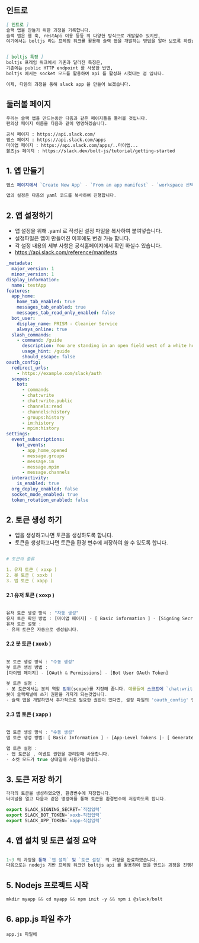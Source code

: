 ## 인트로 
```md
[ 인트로 ]
슬랙 앱을 만들기 위한 과정을 기록합니다.
슬랙 앱은 웹 훅, restApi 이용 등등 의 다양한 방식으로 개발할수 있지만,
여기에서는 boltjs 라는 프레임 워크를 활용해 슬랙 앱을 개발하는 방법을 알아 보도록 하겠습니다.


[ boltjs 특징 ]
boltjs 프레임 워크에서 기존과 달라진 특징은, 
기존에는 public HTTP endpoint 를 사용한 반면,
boltjs 에서는 socket 모드를 활용하여 api 를 활성화 시켰다는 점 입니다.

이제, 다음의 과정을 통해 slack app 을 만들어 보겠습니다.

```
## 둘러볼 페이지
```md
우리는 슬랙 앱을 만드는동안 다음과 같은 페이지들을 둘러볼 것입니다.
편의상 페이지 이름을 다음과 같이 명명하겠습니다.

공식 페이지 : https://api.slack.com/
앱스 페이지 : https://api.slack.com/apps
마이앱 페이지 : https://api.slack.com/apps/..마이앱...
볼츠js 페이지 : https://slack.dev/bolt-js/tutorial/getting-started

```

## 1. 앱 만들기
```js
앱스 페이지에서 `Create New App` - `From an app manifest` - `workspace 선택` 을 클릭 하여 앱 생성을 진행 합니다.

앱의 설정은 다음의 yaml 코드를 복사하여 진행합니다.

```

## 2. 앱 설정하기 
- 앱 설정을 위해 .yaml 로 작성된 설정 파일을 복사하여 붙여넣습니다.
- 설정파일은 앱이 만들어진 이후에도 변경 가능 합니다. 
- 각 설정 내용의 세부 사항은 공식홈페이지에서 확인 하실수 있습니다.
- https://api.slack.com/reference/manifests

```yaml
_metadata:
  major_version: 1
  minor_version: 1
display_information:
  name: testApp
features:
  app_home:
    home_tab_enabled: true
    messages_tab_enabled: true
    messages_tab_read_only_enabled: false
  bot_user:
    display_name: PRISM - Cleanier Service
    always_online: true
  slash_commands:
    - command: /guide
      description: You are standing in an open field west of a white house, with a boarded front door. There is a small mailbox here.
      usage_hint: /guide
      should_escape: false
oauth_config:
  redirect_urls:
    - https://example.com/slack/auth
  scopes:
    bot:
      - commands
      - chat:write
      - chat:write.public
      - channels:read
      - channels:history
      - groups:history
      - im:history
      - mpim:history
settings:
  event_subscriptions:
    bot_events:
      - app_home_opened
      - message.groups
      - message.im
      - message.mpim
      - message.channels
  interactivity:
    is_enabled: true
  org_deploy_enabled: false
  socket_mode_enabled: true
  token_rotation_enabled: false
```

## 2. 토큰 생성 하기
- 앱을 생성하고나면 토큰을 생성하도록 합니다.
- 토큰을 생성하고나면 토큰을 환경 변수에 저장하여 쓸 수 있도록 합니다.

```yaml

# 토큰의 종류

1. 유저 토큰 ( xoxp ) 
2. 봇 토큰 ( xoxb ) 
3. 앱 토큰 ( xapp ) 

```

#### 2.1 유저 토큰 ( xoxp ) 
```js

유저 토큰 생성 방식 : "자동 생성"
유저 토큰 확인 방법 : [마이앱 페이지] - [ Basic information ] - [Signing Secret]
유저 토큰 설명 : 
- 유저 토큰은 자동으로 생성됩니다.

```
#### 2.2 봇 토큰 ( xoxb ) 
```js

봇 토큰 생성 방식 : "수동 생성"
봇 토큰 생성 방법 : 
[마이앱 페이지] - [OAuth & Permissions] - [Bot User OAuth Token]

봇 토큰 설명 :
- 봇 토큰에서는 봇의 역할 범위(scope)를 지정해 줍니다. 예를들어 스코프에 `chat:write` 를 추가하면,
봇이 슬랙채널에 쓰기 권한을 가지게 되는것입니다.
- 슬랙 앱을 개발하면서 추가적으로 필요한 권한이 있다면, 설정 파일의 'oauth_config' 영역에서 권한을 추가 하면됩니다.

```
#### 2.3 앱 토큰 ( xapp ) 
```js

앱 토큰 생성 방식 : "수동 생성"
앱 토큰 생성 방법: [ Basic Information ] - [App-Level Tokens ]- [ Generate Token and Scopes ] - [ 스코프 설정 ] - [ generate ]

앱 토큰 설명 :
- 앱 토큰은 , 이벤트 권한을 관리할때 사용합니다. 
- 소켓 모드가 true 상태일때 사용가능합니다.

```

## 3. 토큰 저장 하기
```js
각각의 토큰을 생성하였으면, 환경변수에 저장합니다.
터미널을 열고 다음과 같은 명령어를 통해 토큰을 환경변수에 저장하도록 합니다.
```
```js
export SLACK_SIGNING_SECRET=`직접입력`
export SLACK_BOT_TOKEN=`xoxb-직접입력`
export SLACK_APP_TOKEN=`xapp-직접입력`
```
## 4. 앱 설치 및 토큰 설정  요약
```js

1~3 의 과정을 통해 `앱 설치` 및 `토큰 설정` 의 과정을 완료하였습니다.
다음으로는 nodejs 기반 프레임 워크인 boltjs api 를 활용하여 앱을 만드는 과정을 진행하겠습니다.

```

## 5. Nodejs 프로젝트 시작
```js
mkdir myapp && cd myapp && npm init -y && npm i @slack/bolt
```

## 6. app.js 파일 추가
```
app.js 파일에 
```

